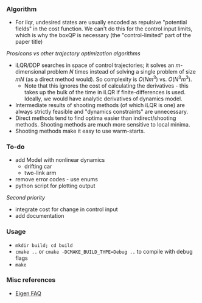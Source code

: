 ### Algorithm

* For ilqr, undesired states are usually encoded as repulsive "potential fields" in the cost function. We can't do this for the control input limits, which is why the boxQP is necessary (the "control-limited" part of the paper title)

_Pros/cons vs other trajectory optimization algorithms_

* iLQR/DDP searches in space of control trajectories; it solves an $m$-dimensional problem $N$ times instead of solving a single problem of size $mN$ (as a direct method would). So complexity is $O(Nm^3)$ vs. $O(N^3m^3)$.
    * Note that this ignores the cost of calculating the derivatives - this takes up the bulk of the time in iLQR if finite-differences is used. Ideally, we would have analytic derivatives of dynamics model.
* Intermediate results of shooting methods (of which iLQR is one) are always strictly feasible and "dynamics constraints" are unnecessary.
* Direct methods tend to find optima easier than indirect/shooting methods. Shooting methods are much more sensitive to local minima.
* Shooting methods make it easy to use warm-starts.

### To-do

* add Model with nonlinear dynamics
    * drifting car
    * two-link arm
* remove error codes - use enums
* python script for plotting output

_Second priority_

* integrate cost for change in control input
* add documentation

### Usage

* `mkdir build; cd build`
* `cmake ..` or `cmake -DCMAKE_BUILD_TYPE=Debug ..` to compile with debug flags
* `make`

### Misc references

* [Eigen FAQ](http://eigen.tuxfamily.org/index.php?title=FAQ)
